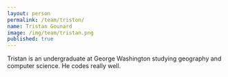 ```yaml
---
layout: person
permalink: /team/triston/
name: Tristan Gounard
image: /img/team/tristan.png
published: true
---
```


Tristan is an undergraduate at George Washington studying geography and computer science. He codes really well.  